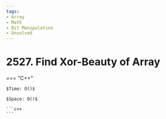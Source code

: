 ```yaml
---
tags:
- Array
- Math
- Bit Manipulation
- Unsolved
---
```



# 2527. Find Xor-Beauty of Array

=== "C++"

    $Time: O()$

    $Space: O()$

    ```c++
    ```